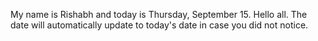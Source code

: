 My name is Rishabh and today is Thursday, September 15. Hello all. The date will automatically update to today's date in case you did not notice.
